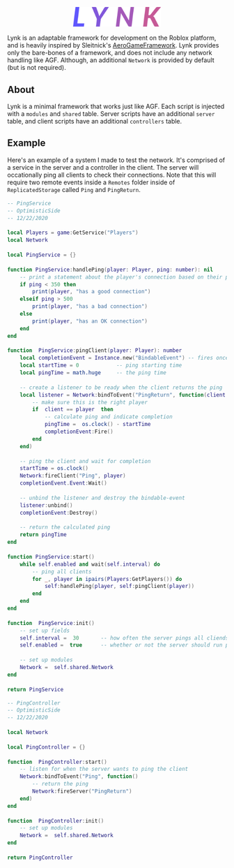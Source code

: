 <p align="center"><img src="https://raw.githubusercontent.com/optimisticside/lynk/master/assets/logo.png" width="40%" height="40%"></p>

Lynk is an adaptable framework for development on the Roblox platform, and is heavily inspired by Sleitnick's [AeroGameFramework](https://github.com/Sleitnick/AeroGameFramework/tree/master/src). Lynk provides only the bare-bones of a framework, and does not include any network handling like AGF. Although, an additional `Network` is provided by default (but is not required).

## About
Lynk is a minimal framework that works just like AGF. Each script is injected with a `modules` and `shared` table. Server scripts have an additional `server` table, and client scripts have an additional `controllers` table.

## Example
Here's an example of a system I made to test the network. It's comprised of a service in the server and a controller in the client. The server will occationally ping all clients to check their connections. Note that this will require two remote events inside a `Remotes` folder inside of `ReplicatedStorage` called `Ping` and `PingReturn`.

```lua
-- PingService
-- OptimisticSide
-- 12/22/2020

local Players = game:GetService("Players")
local Network

local PingService = {}

function PingService:handlePing(player: Player, ping: number): nil
    -- print a statement about the player's connection based on their ping
    if ping < 350 then
        print(player, "has a good connection")
    elseif ping > 500
        print(player, "has a bad connection")
    else
	    print(player, "has an OK connection")
    end
end

function  PingService:pingClient(player: Player): number
    local completionEvent = Instance.new("BindableEvent") -- fires once the ping is recieved and recorded
    local startTime = 0            -- ping starting time
    local pingTime = math.huge     -- the ping time

    -- create a listener to be ready when the client returns the ping
    local listener = Network:bindToEvent("PingReturn", function(client: Player)
        -- make sure this is the right player
        if  client == player  then
            -- calculate ping and indicate completion
            pingTime =  os.clock() - startTime
            completionEvent:Fire()
        end
    end)

    -- ping the client and wait for completion
    startTime = os.clock()
    Network:fireClient("Ping", player)
    completionEvent.Event:Wait()

    -- unbind the listener and destroy the bindable-event
    listener:unbind()
    completionEvent:Destroy()

    -- return the calculated ping
    return pingTime
end

function PingService:start()
    while self.enabled and wait(self.interval) do
        -- ping all clients
        for _, player in ipairs(Players:GetPlayers()) do
            self:handlePing(player, self:pingClient(player))
        end
    end
end

function  PingService:init()
    -- set up fields
    self.interval =  30       -- how often the server pings all cliends
    self.enabled =  true      -- whether or not the server should run pinging

    -- set up modules
    Network =  self.shared.Network
end

return PingService
```
```lua
-- PingController
-- OptimisticSide
-- 12/22/2020

local Network

local PingController = {}

function  PingController:start()
    -- listen for when the server wants to ping the client
    Network:bindToEvent("Ping", function()
        -- return the ping
        Network:fireServer("PingReturn")
    end)
end

function  PingController:init()
    -- set up modules
    Network =  self.shared.Network
end

return PingController
```